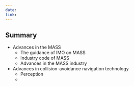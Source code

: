 ```yaml
---
date: 
link: 
---
```


## Summary

- Advances in the MASS
    - The guidance of IMO on MASS
    - Industry code of MASS
    - Advances in the MASS industry
- Advances in collision-avoidance navigation technology
    - Perception
    - 